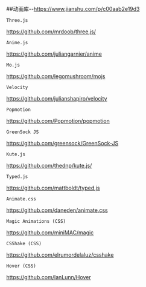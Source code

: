##动画库--https://www.jianshu.com/p/c00aab2e19d3
```
Three.js
```
https://github.com/mrdoob/three.js/
```
Anime.js
```
https://github.com/juliangarnier/anime
```
Mo.js
```
https://github.com/legomushroom/mojs
```
Velocity
```
https://github.com/julianshapiro/velocity
```
Popmotion
```
https://github.com/Popmotion/popmotion
```
GreenSock JS
```
https://github.com/greensock/GreenSock-JS
```
Kute.js
```
https://github.com/thednp/kute.js/
```
Typed.js
```
https://github.com/mattboldt/typed.js
```
Animate.css
```
https://github.com/daneden/animate.css
```
Magic Animations (CSS)
```
https://github.com/miniMAC/magic
```
CSShake (CSS)
```
https://github.com/elrumordelaluz/csshake
```
Hover (CSS)
```
https://github.com/IanLunn/Hover
```
